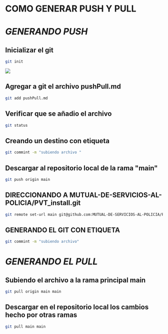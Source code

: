 # COMO GENERAR PUSH Y PULL
  
# _GENERANDO PUSH_

## Inicializar el git
```sh
git init
 ```
 ![ ]()
## Agregar a git el archivo pushPull.md
```sh 
git add pushPull.md
```

## Verificar que se añadio el archivo
```sh
git status
``` 

## Creando un destino con etiqueta
```sh
git commint -m "subiendo archivo "
```

## Descargar al repositorio local de la rama "main" 
```sh
git push origin main
```

   
## DIRECCIONANDO A MUTUAL-DE-SERVICIOS-AL-POLICIA/PVT_install.git
```sh
git remote set-url main git@github.com:MUTUAL-DE-SERVICIOS-AL-POLICIA/PVT_install.git
```

## GENERANDO EL GIT CON ETIQUETA
```sh
git commint -m "subiendo archivo"
```
# _GENERANDO EL PULL_
## Subiendo el archivo a la rama principal main
```sh
git pull origin main main
``` 

## Descargar en el repositorio local los cambios hecho por otras ramas
```sh
git pull main main
``` 

